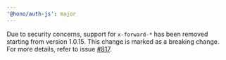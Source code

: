 ```yaml
---
'@hono/auth-js': major
---
```


Due to security concerns, support for `x-forward-*` has been removed starting from version 1.0.15. This change is marked as a breaking change. For more details, refer to issue [#817](https://github.com/honojs/middleware/issues/817).
